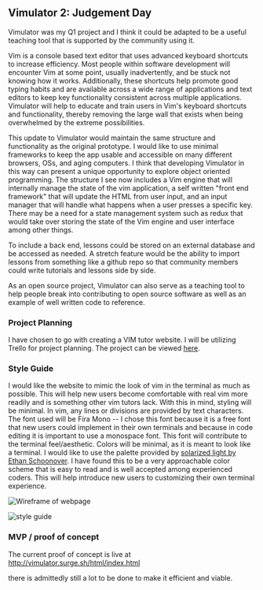 ## Vimulator 2: Judgement Day
Vimulator was my Q1 project and I think it could be adapted to be a useful teaching tool that is supported by the community using it.

Vim is a console based text editor that uses advanced keyboard shortcuts to increase efficiency. Most people within software development will encounter Vim at some point, usually inadvertently, and be stuck not knowing how it works. Additionally, these shortcuts help promote good typing habits and are available across a wide range of applications and text editors to keep key functionality consistent across multiple applications. Vimulator will help to educate and train users in Vim's keyboard shortcuts and functionality, thereby removing the large wall that exists when being overwhelmed by the extreme possibilities.

This update to Vimulator would maintain the same structure and functionality as the original prototype. I would like to use minimal frameworks to keep the app usable and accessible on many different browsers, OSs, and aging computers. I think that developing Vimulator in this way can present a unique opportunity to explore object oriented programming. The structure I see now includes a Vim engine that will internally manage the state of the vim application, a self written "front end framework" that will update the HTML from user input, and an input manager that will handle what happens when a user presses a specific key. There may be a need for a state management system such as redux that would take over storing the state of the Vim engine and user interface among other things.

To include a back end, lessons could be stored on an external database and be accessed as needed. A stretch feature would be the ability to import lessons from something like a github repo so that community members could write tutorials and lessons side by side.

As an open source project, Vimulator can also serve as a teaching tool to help people break into contributing to open source software as well as an example of well written code to reference.

### Project Planning

I have chosen to go with creating a VIM tutor website. I will be utilizing Trello for project planning. The project can be viewed [here](https://trello.com/b/fip80Dmf/q1-proj-vimdicator).

### Style Guide

I would like the website to mimic the look of vim in the terminal as much as possible. This will help new users become comfortable with real vim more readily and is something other vim tutors lack. With this in mind, styling will be minimal. In vim, any lines or divisions are provided by text characters. The font used will be Fira Mono -- I chose this font because it is a free font that new users could implement in their own terminals and because in code editing it is important to use a monospace font. This font will contribute to the terminal feel/aesthetic. Colors will be minimal, as it is meant to look like a terminal. I would like to use the palette provided by [solarized light by Ethan Schoonover](https://ethanschoonover.com/solarized/). I have found this to be a very approachable color scheme that is easy to read and is well accepted among experienced coders. This will help introduce new users to customizing their own terminal experience.

![Wireframe of webpage](https://image.ibb.co/jRO8L0/vim-wireframe.png)

![style guide](https://vectr.com/tmp/b75ezVFRh/c49lkfH0h.png?width=640&height=640&select=c49lkfH0hpage0)


### MVP / proof of concept

The current proof of concept is live at http://vimulator.surge.sh/html/index.html

there is admittedly still a lot to be done to make it efficient and viable.

